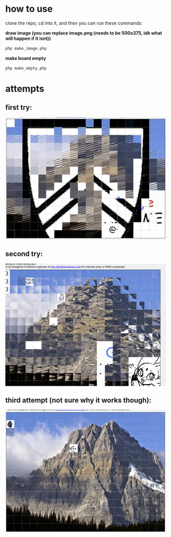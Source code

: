 # how to use

clone the repo, cd into it, and then you can run these commands:

**draw image (you can replace image.png (needs to be 500x375, idk what will happen if it isnt))**
```bash
php make_image.php
```

**make board empty**
```bash
php make_empty.php
```

# attempts

## first try:
![](progress-images/progress1.png)

## second try:
![](progress-images/progress2.png)

## third attempt (not sure why it works though):
![](progress-images/progress3.png)
